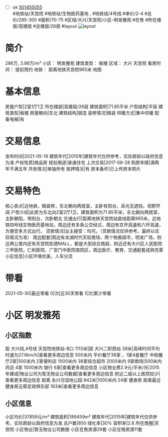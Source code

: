 - [ ] ok [501455055](https://bj.5i5j.com/ershoufang/501455055.html)  
 #地铁站/天宫院 #地铁站/生物医药基地 ,  #地铁线/4号线
#单价/2-4 #总价/285-300 #面积/70-75   #区域/大兴/天宫院/小区-明发雅苑 #在售 #所在楼层/高楼层 #总楼层/26层 #layout 
![layout](http://image2a.5i5j.com/bdir/layout/220472.jpg_P5.jpg) 
# 简介 
 286万,  3.98万/m² 
小区： 明发雅苑
建筑类型： 板楼
区域： 大兴 天宫院
看房时间： 提前预约
地铁： 距离地铁天宫院965米 地图
# 基本信息 
 房屋户型|2室1厅1卫
所在楼层|高楼层/26层
建筑面积|71.85平米
户型结构|平层
建筑类型|板楼
房屋朝向|东北
建筑结构|钢混
装修情况|精装
供暖方式|集中供暖
配备电梯|有
# 交易信息 
 发布时间|2021-05-19
建筑年代|2015年|建筑年代仅供参考，实际房龄以政府信息为准
产权性质|商品房
规划用途|普通住宅
上次交易|2017-08-28
购房年限|满两年不满五年
共有情况|单独所有
抵押情况|有
房本备件|已上传房本照片
# 交易特色 
 核心卖点|近地铁，精装修，东北朝向两居室，主卧有阳台，采光无遮挡，视野开阔
户型介绍|此房为东北向2室2厅1卫，建筑面积为71.85平米，东北朝向两居室，主卧朝阳，带阳台，次卧朝北
交通出行|距离地铁天宫院站直线距离965米，近地铁四号线生物医药基地站，周边还有多条公交经过，周边有京开高速和六环高速，方便您多方式出行。
贷款情况|业主接受：均可。（贷款情况仅供参考，最终以实际情况为准）
周边配套|周边有龙湖时代天街商场，两个物美超市，明发广场，附近两公里内还有天宫院凯德MALL，都是大型综合商超，附近还有大兴区人民医院三甲医院，仁和医院、广安门中医院南院区，周边医疗、教育、交通配套成熟完善
小区信息|小区环境优美，人车分流
# 带看 
 2021-05-30|最近带看	 0|次|近30天带看	 1|次|累计带看
# 小区 明发雅苑
## 小区指数 
 距 大兴线,4号线 天宫院地铁站-B口 1113米|距 大兴二职西站 39米|高峰时间平均时速为27.6km/h|查看更多周边信息
500米内 平价餐厅38家 ，1家4星餐厅
中档餐厅2家|500米内 2家便利店
1000米内 38家综合超市
2000米内 9家商场|500米内 药店 4家
1000米内 银行 6家|查看更多周边信息
小区物业费2.9元/平米/月|2015年建成|物业公司为暂无物业公司数据|查看更多周边信息
附近二级以上医院较少|查看更多周边信息
距离 永兴河湿地公园 842米|1000米内 24家 健身房
距离最近健身房云霄足球俱乐部 163米|查看更多周边信息
## 小区信息 
 小区均价|37859元/m²
建筑面积|189459m²
建筑年代|2015年|建筑年代仅供参考，实际房龄以政府信息为准
总户数|850
绿化率|30%
容积率|2.8
所在商圈|天宫院
小区物业|暂无物业公司数据
小区在售房源29套
小区在租房源11套
